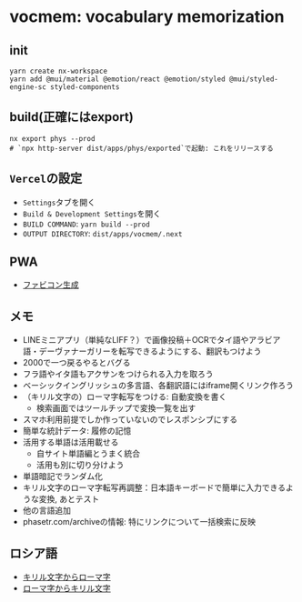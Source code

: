 # vocmem: vocabulary memorization

## init

```shell
yarn create nx-workspace
yarn add @mui/material @emotion/react @emotion/styled @mui/styled-engine-sc styled-components
```

## build(正確にはexport)

```shell
nx export phys --prod
# `npx http-server dist/apps/phys/exported`で起動: これをリリースする
```

## `Vercel`の設定

- `Settings`タブを開く
- `Build & Development Settings`を開く
- `BUILD COMMAND`: `yarn build --prod`
- `OUTPUT DIRECTORY`: `dist/apps/vocmem/.next`

## PWA

- [ファビコン生成](https://ao-system.net/favicongenerator/)

## メモ

- LINEミニアプリ（単純なLIFF？）で画像投稿＋OCRでタイ語やアラビア語・デーヴァナーガリーを転写できるようにする、翻訳もつけよう
- 2000で一つ戻るやるとバグる
- フラ語やイタ語もアクサンをつけられる入力を取ろう
- ベーシックイングリッシュの多言語、各翻訳語にはiframe開くリンク作ろう
- （キリル文字の）ローマ字転写をつける: 自動変換を書く
  - 検索画面ではツールチップで変換一覧を出す
- スマホ利用前提でしか作っていないのでレスポンシブにする
- 簡単な統計データ: 履修の記憶
- 活用する単語は活用載せる
  - 自サイト単語編とうまく統合
  - 活用も別に切り分けよう
- 単語暗記でランダム化
- キリル文字のローマ字転写再調整：日本語キーボードで簡単に入力できるような変換, あとテスト
- 他の言語追加
- phasetr.com/archiveの情報: 特にリンクについて一括検索に反映

## ロシア語

- [キリル文字からローマ字](https://stabucky.com/wp/archives/6132)
- [ローマ字からキリル文字](https://rosianotomo.com/romcyr/romcyr.htm)
